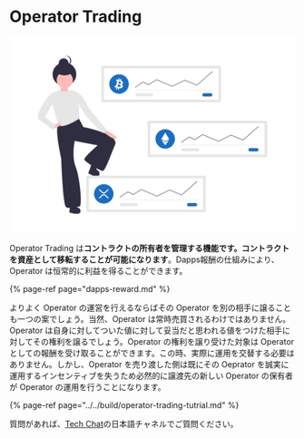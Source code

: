 # Operator Trading

![](../../.gitbook/assets/undraw_crypto_portfolio_2jy5.png)

Operator Trading は**コントラクトの所有者を管理する機能です。コントラクトを資産として移転することが可能になります**。Dapps報酬の仕組みにより、Operator は恒常的に利益を得ることができます。

{% page-ref page="dapps-reward.md" %}

よりよく Operator の運営を行えるならばその Operator を別の相手に譲ることも一つの案でしょう。当然、Operator は常時売買されるわけではありません。Operator は自身に対してついた値に対して妥当だと思われる値をつけた相手に対してその権利を譲るでしょう。Operator の権利を譲り受けた対象は Operator としての報酬を受け取ることができます。この時、実際に運用を交替する必要はありません。しかし、Operator を売り渡した側は既にその Oeprator を誠実に運用するインセンティブを失うため必然的に譲渡先の新しい Operator の保有者が Operator の運用を行うことになります。

{% page-ref page="../../build/operator-trading-tutrial.md" %}

質問があれば、[Tech Chat](https://discord.gg/Cyjnrxv)の日本語チャネルでご質問ください。

